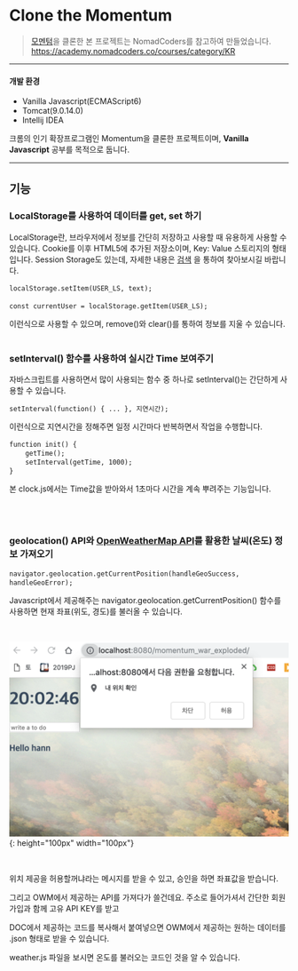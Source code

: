 # Clone the Momentum

> [모멘텀](https://momentumdash.com/)을 클론한 본 프로젝트는 NomadCoders를 참고하여 만들었습니다.
> https://academy.nomadcoders.co/courses/category/KR

---

#### 개발 환경
- Vanilla Javascript(ECMAScript6)
- Tomcat(9.0.14.0)
- Intellij IDEA

크롬의 인기 확장프로그램인 Momentum을 클론한 프로젝트이며, **Vanilla Javascript** 공부를 목적으로 둡니다.

---

## 기능

### LocalStorage를 사용하여 데이터를 get, set 하기
LocalStorage란, 브라우저에서 정보를 간단히 저장하고 사용할 때 유용하게 사용할 수 있습니다.
Cookie를 이후 HTML5에 추가된 저장소이며, Key: Value 스토리지의 형태입니다.
Session Storage도 있는데, 자세한 내용은 [검색](https://www.google.com/search?rlz=1C1GCEU_koKR821KR821&ei=JSR-XJniBcuHoASniLvgDQ&q=local+storage+session+storage%EB%9E%80&oq=local+storage+session+storage%EB%9E%80&gs_l=psy-ab.3..35i39j0j0i22i30l8.870.1471..1619...0.0..0.190.647.0j4......0....1..gws-wiz.......0i71j35i304i39j0i13j0i13i30j0i13i5i30j0i8i13i30.nLvoaT3hrG8) 을 통하여 찾아보시길 바랍니다.


```
localStorage.setItem(USER_LS, text);

const currentUser = localStorage.getItem(USER_LS);
```

이런식으로 사용할 수 있으며, remove()와 clear()를 통하여 정보를 지울 수 있습니다.
<br/><br/>

### setInterval() 함수를 사용하여 실시간 Time 보여주기

자바스크립트를 사용하면서 많이 사용되는 함수 중 하나로 setInterval()는 간단하게 사용할 수 있습니다.

```
setInterval(function() { ... }, 지연시간);
```

이런식으로 지연시간을 정해주면 일정 시간마다 반복하면서 작업을 수행합니다.

```
function init() {
    getTime();
    setInterval(getTime, 1000);
}
```

본 clock.js에서는 Time값을 받아와서 1초마다 시간을 계속 뿌려주는 기능입니다.

<br/><br/>

### geolocation() API와 [OpenWeatherMap API](https://openweathermap.org/)를 활용한 날씨(온도) 정보 가져오기

```
navigator.geolocation.getCurrentPosition(handleGeoSuccess, handleGeoError);
```
 
Javascript에서 제공해주는 navigator.geolocation.getCurrentPosition() 함수를 사용하면 현재 좌표(위도, 경도)를 불러올 수 있습니다.
 
<br/>

![geolocation](./web/images/geolocation.png){: height="100px" width="100px"}

<br/>

위치 제공을 허용할꺼냐라는 메시지를 받을 수 있고, 승인을 하면 좌표값을 받습니다.

그리고 OWM에서 제공하는 API를 가져다가 쓸건데요. 주소로 들어가셔서 간단한 회원가입과 함께 고유 API KEY를 받고

DOC에서 제공하는 코드를 복사해서 붙여넣으면 OWM에서 제공하는 원하는 데이터를 .json 형태로 받을 수 있습니다.

weather.js 파일을 보시면 온도를 불러오는 코드인 것을 알 수 있습니다.
 


